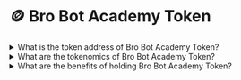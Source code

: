 # 🪙 Bro Bot Academy Token



<details>

<summary>What is the token address of Bro Bot Academy Token?</summary>

The BRO token is deployed on the Ethereum network at \
[0x](https://etherscan.io/token/0xf819d9cb1c2a819fd991781a822de3ca8607c3c9) \*\*

</details>

<details>

<summary>What are the tokenomics of Bro Bot Academy Token?</summary>

Total supply: 1 million BRO tokens. \
Team allocation: 100,000 tokens with a vesting period of 1 year.\
Presale allocation: 600,000 tokens distributed through a fair launch.\
Liquidity pool (LP) allocation: 300,000 tokens.

45% of bot transaction fees are allocated to the revenue dashboard.\
2% of the sell tax is directed to the revenue share pool. \
2% of the sell tax is allocated to the team and development. \
2% of the buy tax goes to the liquidity pool injection.

For revenue sharing eligibility, users must hold a minimum of 3,000 BRO tokens. \
The eligibility criteria may be subject to change in the future.

A max of total 18,000 tokens limit can be sold for every 7-hour period. Failure to do so will have recent reward being forfeited.

</details>

<details>

<summary>What are the benefits of holding Bro Bot Academy Token?</summary>

Holding 3,000 or more Bro Tokens grants you access to several benefits:

1. Eligibility for revenue sharing.
2. Access to our Telegram holders' channel, where you can engage in discussions about alpha strategies, suggest new features, and utilize a dedicated support channel.

</details>
